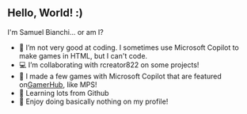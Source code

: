 ## Hello, World! :)

I'm Samuel Bianchi... or am I?

- 🫤 I’m not very good at coding. I sometimes use Microsoft Copilot to make games in HTML, but I can't code.
- 💻 I’m collaborating with rcreator822 on some projects!
- 👾 I made a few games with Microsoft Copilot that are featured on[GamerHub](https://github.com/rcreator822/GamerHub), like MPS!
- 🧠 Learning lots from Github
- 🥱 Enjoy doing basically nothing on my profile!
